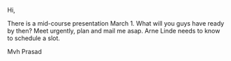 Hi,

There is a mid-course presentation March 1.   What will you guys have ready by then?  Meet urgently, plan and mail me asap.  Arne Linde needs to know to schedule a slot.

Mvh
Prasad
